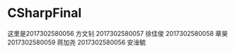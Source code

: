 # CSharpFinal

这里是2017302580056 方文钊
2017302580057 徐佳俊
2017302580058 章昊
2017302580059 蒋加尧
2017302580056 安淦毓
